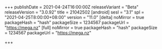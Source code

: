 +++
publishDate = 2021-04-24T16:00:00Z
releaseVariant = "Beta"
releaseVersion = "3.0.92"
title = 21042502
[android]
sesl = "3.1"
spl = "2021-04-25T8:00:00+08:00"
version = "11.0"
[delta]
noMirror = true
packageHash = "hash"
packageSize = 1234567
packageUrl = "https://mega.nz"
[full]
noMirror = true
packageHash = "hash"
packageSize = 1234567
packageUrl = "https://mega.nz"

+++
